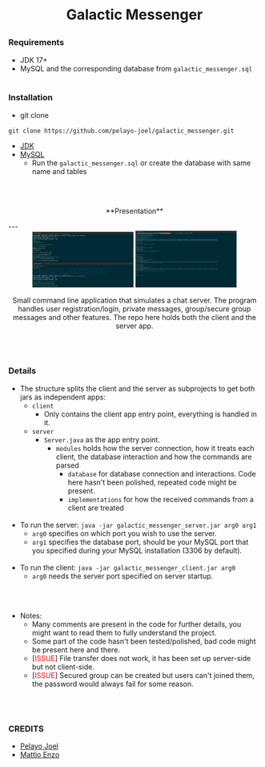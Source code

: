 # <p align="center">**Galactic Messenger**</p>



### __Requirements__


- JDK 17+
- MySQL and the corresponding database from ``galactic_messenger.sql``
  <br></br>


### Installation

- git clone
```
git clone https://github.com/pelayo-joel/galactic_messenger.git
```
- [JDK](https://www.oracle.com/fr/java/technologies/downloads/)
- [MySQL](https://dev.mysql.com/downloads/installer/)
  - Run the ``galactic_messenger.sql`` or create the database with same name and tables 

<br></br>


<p align="center">**Presentation**</p>
---
<div align="center"><img src="src/galactic_messenger_clients.png"  width="40%" height="20%">
<img src="src/galactic_messenger_server.png"  width="40%" height="20%"></div>

<p align="center">Small command line application that simulates a chat server. The program handles user registration/login, private messages, group/secure group messages and other features.
The repo here holds both the client and the server app.</p>
<br></br>

### **Details**
- The structure splits the client and the server as subprojects to get both jars as independent apps:
    - ``client``
      - Only contains the client app entry point, everything is handled in it.
    - ``server``
      - ``Server.java`` as the app entry point.
        - ``modules`` holds how the server connection, how it treats each client, the database interaction and how the commands are parsed
          - ``database`` for database connection and interactions. Code here hasn't been polished, repeated code might be present.
          - ``implementations`` for how the received commands from a client are treated 
      <br></br>
- To run the server: ``java -jar galactic_messenger_server.jar arg0 arg1``
    - ``arg0`` specifies on which port you wish to use the server.
    - ``arg1`` specifies the database port, should be your MySQL port that you specified during your MySQL installation (3306 by default).
      <br></br>
- To run the client: ``java -jar galactic_messenger_client.jar arg0``
  - ``arg0`` needs the server port specified on server startup.

<br></br>
- Notes:
    - Many comments are present in the code for further details, you might want to read them to fully understand the project.
    - Some part of the code hasn't been tested/polished, bad code might be present here and there.
    - [<span style="color: red">ISSUE</span>] File transfer does not work, it has been set up server-side but not client-side.
    - [<span style="color: red">ISSUE</span>] Secured group can be created but users can't joined them, the password would always fail for some reason.

<br></br>
### **CREDITS**

- [Pelayo Joel](https://github.com/pelayo-joel)
- [Mattio Enzo](https://github.com/enzo-mattio)